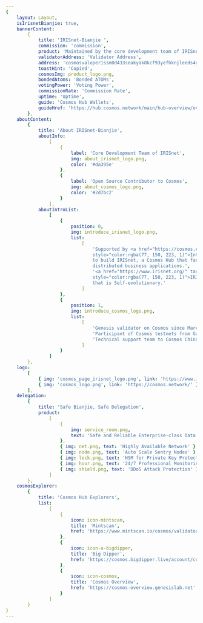 ```yaml
---
{
    layout: Layout,
    isIrisnetBianjie: true,
    bannerContent:
        {
            title: 'IRISnet-Bianjie ',
            commission: 'commission',
            product: 'Maintained by the core development team of IRISnet',
            validatorAddress: 'Validator Address',
            address: 'cosmosvaloper1ssm0d433seakyak8kcf93yefhknjleeds4y3em',
            toastHint: 'Copied',
            cosmosImg: product_logo.png,
            bondedAtoms: 'Bonded ATOMs',
            votingPower: 'Voting Power',
            commissionRate: 'Commission Rate',
            uptime: 'Uptime',
            guide: 'Cosmos Hub Wallets',
            guideHref: 'https://hub.cosmos.network/main/hub-overview/overview.html#cosmos-hub-wallets'
        },
    aboutContent:
        {
            title: 'About IRISnet-Bianjie',
            aboutInfo:
                [
                    {
                        label: 'Core Development Team of IRISnet',
                        img: about_irisnet_logo.png,
                        color: '#da395e'
                    },
                    {
                        label: 'Open Source Contributor to Cosmos',
                        img: about_cosmos_logo.png,
                        color: '#2d7bc2'
                    }
                ],
            aboutIntroList:
                [
                    {
                        position: 0,
                        img: introduce_irisnet_logo.png,
                        list:
                            [
                                'Supported by <a href="https://cosmos.network/about" target="_blank"
                                style="color:rgba(77, 150, 223, 1)">Interchain Foundation (ICF)</a>
                                to build IRISnet, a Cosmos Hub that facilitates construction of
                                distributed business applications.',
                                '<a href="https://www.irisnet.org/" target="_blank"
                                style="color:rgba(77, 150, 223, 1)">IRISnet</a> - a BPoS blockchain
                                that is Self-evolutionary.'
                            ]
                    },
                    {
                        position: 1,
                        img: introduce_cosmos_logo.png,
                        list:
                            [
                                'Genesis validator on Cosmos since March 14th, 2019',
                                'Participant of Cosmos testnets from Gaia-1000 to mainnet launch',
                                'Technical support team to Cosmos China community since August 2017'
                            ]
                    }
                ]
        },
    logo:
        [
            { img: 'cosmos_page_irisnet_logo.png', link: 'https://www.irisnet.org/' },
            { img: 'cosmos_logo.png', link: 'https://cosmos.network/' }
        ],
    delegation:
        {
            title: 'Safe Bianjie, Safe Delegation',
            product:
                [
                    {
                        img: service_room.png,
                        text: 'Safe and Reliable Enterprise-class Data Center'
                    },
                    { img: net.png, text: 'Highly Available Network' },
                    { img: node.png, text: 'Auto Scale Sentry Nodes' },
                    { img: lock.png, text: 'HSM for Private Key Protection' },
                    { img: hour.png, text: '24/7 Professional Monitoring' },
                    { img: shield.png, text: 'DDoS Attack Protection' }
                ]
        },
    cosmosExplorer:
        {
            title: 'Cosmos Hub Explorers',
            list:
                [
                    {
                        icon: icon-mintscan,
                        title: 'Mintscan',
                        href: 'https://www.mintscan.io/cosmos/validators/cosmos1ssm0d433seakyak8kcf93yefhknjleed4psy4g'
                    },
                    {
                        icon: icon-a-bigdipper,
                        title: 'Big Dipper',
                        href: 'https://cosmos.bigdipper.live/account/cosmos1ssm0d433seakyak8kcf93yefhknjleed4psy4g'
                    },
                    {
                        icon: icon-cosmos,
                        title: 'Cosmos Overview',
                        href: 'https://cosmos-overview.genesislab.net'
                    }
                ]
        }
}
---
```

